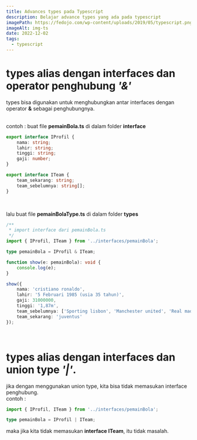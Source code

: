 ```yaml
---
title: Advances types pada Typescript
description: Belajar advance types yang ada pada typescript
imagePath: https://fedojo.com/wp-content/uploads/2019/05/typescript.png
imageAlt: img-ts
date: 2022-12-02
tags:
  - typescript
---
```


# types alias dengan interfaces dan operator penghubung _'&'_

types bisa digunakan untuk menghubungkan antar interfaces dengan operator **&** sebagai penghubungnya.
<br><br>

contoh :
buat file **pemainBola.ts** di dalam folder **interface**

```ts
export interface IProfil {
	nama: string;
	lahir: string;
	tinggi: string;
	gaji: number;
}

export interface ITeam {
	team_sekarang: string;
	team_sebelumnya: string[];
}
```

<br>

lalu buat file **pemainBolaType.ts** di dalam folder **types**

```ts
/**
 * import interface dari pemainBola.ts
 */
import { IProfil, ITeam } from '../interfaces/pemainBola';

type pemainBola = IProfil & ITeam;

function show(e: pemainBola): void {
	console.log(e);
}

show({
	nama: 'cristiano ronaldo',
	lahir: '5 Februari 1985 (usia 35 tahun)',
	gaji: 31000000,
	tinggi: '1,87m',
	team_sebelumnya: ['Sporting lisbon', 'Manchester united', 'Real madrid'],
	team_sekarang: 'juventus'
});
```

<br>

# types alias dengan interfaces dan union type _'|'_.

jika dengan menggunakan union type, kita bisa tidak memasukan interface penghubung. <br>
contoh : <br>

```ts
import { IProfil, ITeam } from '../interfaces/pemainBola';

type pemainBola = IProfil | ITeam;
```

maka jika kita tidak memasukan **interface ITeam**, itu tidak masalah.

